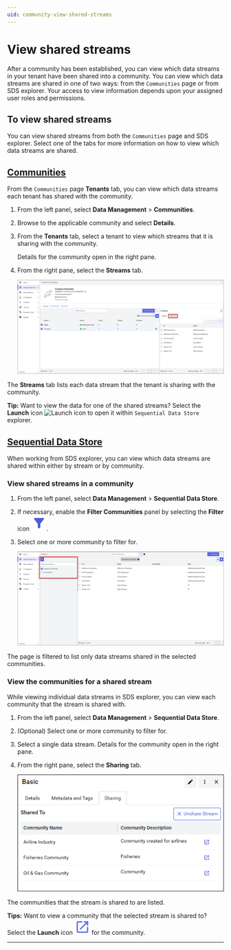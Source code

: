 ```yaml
---
uid: community-view-shared-streams
---
```


# View shared streams 

After a community has been established, you can view which data streams in your tenant have been shared into a community. You can view which data streams are shared in one of two ways: from the `Communities` page or from SDS explorer. Your access to view information depends upon your assigned user roles and permissions.

## To view shared streams

You can view shared streams from both the `Communities` page and SDS explorer. Select one of the tabs for more information on how to view which data streams are shared.

## [Communities](#tab/communities)

From the `Communities` page **Tenants** tab, you can view which data streams each tenant has shared with the community.

1. From the left panel, select **Data Management** > **Communities**.

1. Browse to the applicable community and select **Details**.
    
1. From the **Tenants** tab, select a tenant to view which streams that it is sharing with the community.

    Details for the community open in the right pane.

1. From the right pane, select the **Streams** tab.
    
    ![Tenant shared streams](images/communities-shared-streams.png)

The **Streams** tab lists each data stream that the tenant is sharing with the community. 

**Tip:** Want to view the data for one of the shared streams? Select the **Launch** icon ![Launch icon](launch) to open it within `Sequential Data Store` explorer.

## [Sequential Data Store](#tab/sds)

When working from SDS explorer, you can view which data streams are shared within either by stream or by community.

### View shared streams in a community

1. From the left panel, select **Data Management** > **Sequential Data Store**.

1. If necessary, enable the **Filter Communities** panel by selecting the **Filter** icon ![filter icon](../_icons/filter.svg).

1. Select one or more community to filter for.

    ![Filter communities](images/filter-pane.png)

The page is filtered to list only data streams shared in the selected communities.

### View the communities for a shared stream

While viewing individual data streams in SDS explorer, you can view each community that the stream is shared with.

1. From the left panel, select **Data Management** > **Sequential Data Store**.

1. (Optional) Select one or more community to filter for.

1. Select a single data stream. Details for the community open in the right pane.

1. From the right pane, select the **Sharing** tab.

    ![Sharing tab](images/communities-sharing-tab-sds.png)

The communities that the stream is shared to are listed. 

**Tips:** Want to view a community that the selected stream is shared to? Select the **Launch** icon ![Launch icon](../_icons/launch.svg) for the community.

***
